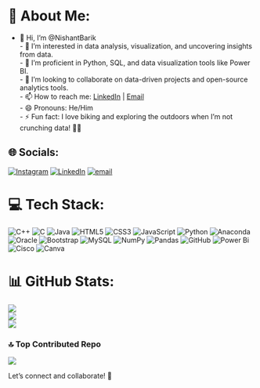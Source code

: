 # 💫 About Me:
- 👋 Hi, I’m @NishantBarik  <br>- 👀 I’m interested in data analysis, visualization, and uncovering insights from data.  <br>- 🌱 I’m proficient in Python, SQL, and data visualization tools like Power BI.  <br>- 💞️ I’m looking to collaborate on data-driven projects and open-source analytics tools.  <br>- 📫 How to reach me: [LinkedIn](https://www.linkedin.com/in/nishantbarik) | [Email](mailto:bariknishant10@gmail.com)  <br>- 😄 Pronouns: He/Him  <br>- ⚡ Fun fact: I love biking and exploring the outdoors when I’m not crunching data! 🚴‍♂️  


## 🌐 Socials:
[![Instagram](https://img.shields.io/badge/Instagram-%23E4405F.svg?logo=Instagram&logoColor=white)](https://instagram.com/nishantt.03) [![LinkedIn](https://img.shields.io/badge/LinkedIn-%230077B5.svg?logo=linkedin&logoColor=white)](https://linkedin.com/in/www.linkedin.com/in/nishantbarik) [![email](https://img.shields.io/badge/Email-D14836?logo=gmail&logoColor=white)](mailto:bariknishant10@gmail.com) 

# 💻 Tech Stack:
![C++](https://img.shields.io/badge/c++-%2300599C.svg?style=for-the-badge&logo=c%2B%2B&logoColor=white) ![C](https://img.shields.io/badge/c-%2300599C.svg?style=for-the-badge&logo=c&logoColor=white) ![Java](https://img.shields.io/badge/java-%23ED8B00.svg?style=for-the-badge&logo=openjdk&logoColor=white) ![HTML5](https://img.shields.io/badge/html5-%23E34F26.svg?style=for-the-badge&logo=html5&logoColor=white) ![CSS3](https://img.shields.io/badge/css3-%231572B6.svg?style=for-the-badge&logo=css3&logoColor=white) ![JavaScript](https://img.shields.io/badge/javascript-%23323330.svg?style=for-the-badge&logo=javascript&logoColor=%23F7DF1E) ![Python](https://img.shields.io/badge/python-3670A0?style=for-the-badge&logo=python&logoColor=ffdd54) ![Anaconda](https://img.shields.io/badge/Anaconda-%2344A833.svg?style=for-the-badge&logo=anaconda&logoColor=white) ![Oracle](https://img.shields.io/badge/Oracle-F80000?style=for-the-badge&logo=oracle&logoColor=white) ![Bootstrap](https://img.shields.io/badge/bootstrap-%238511FA.svg?style=for-the-badge&logo=bootstrap&logoColor=white) ![MySQL](https://img.shields.io/badge/mysql-4479A1.svg?style=for-the-badge&logo=mysql&logoColor=white) ![NumPy](https://img.shields.io/badge/numpy-%23013243.svg?style=for-the-badge&logo=numpy&logoColor=white) ![Pandas](https://img.shields.io/badge/pandas-%23150458.svg?style=for-the-badge&logo=pandas&logoColor=white) ![GitHub](https://img.shields.io/badge/github-%23121011.svg?style=for-the-badge&logo=github&logoColor=white) ![Power Bi](https://img.shields.io/badge/power_bi-F2C811?style=for-the-badge&logo=powerbi&logoColor=black) ![Cisco](https://img.shields.io/badge/cisco-%23049fd9.svg?style=for-the-badge&logo=cisco&logoColor=black) ![Canva](https://img.shields.io/badge/Canva-%2300C4CC.svg?style=for-the-badge&logo=Canva&logoColor=white)
# 📊 GitHub Stats:
![](https://github-readme-stats.vercel.app/api?username=NishantBarik&theme=dark&hide_border=false&include_all_commits=true&count_private=true)<br/>
![](https://nirzak-streak-stats.vercel.app/?user=NishantBarik&theme=dark&hide_border=false)<br/>
![](https://github-readme-stats.vercel.app/api/top-langs/?username=NishantBarik&theme=dark&hide_border=false&include_all_commits=true&count_private=true&layout=compact)

### 🔝 Top Contributed Repo
![](https://github-contributor-stats.vercel.app/api?username=NishantBarik&limit=5&theme=blue_navy&combine_all_yearly_contributions=true)

<!-- Proudly created with GPRM ( https://gprm.itsvg.in ) -->

Let’s connect and collaborate! 🚀  
 

<!---
NishantBarik/NishantBarik is a ✨ special ✨ repository because its `README.md` (this file) appears on your GitHub profile.
You can click the Preview link to take a look at your changes.
--->
